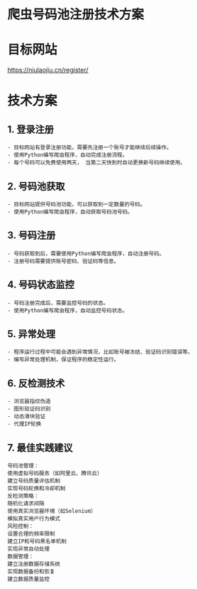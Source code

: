 


# 爬虫号码池注册技术方案

# 目标网站 
https://niulaojiu.cn/register/

# 技术方案
## 1. 登录注册
    - 目标网站有登录注册功能，需要先注册一个账号才能继续后续操作。
    - 使用Python编写爬虫程序，自动完成注册流程。
    - 每个号码可以免费使用两天， 当第二天快到时自动更换新号码继续使用。

## 2. 号码池获取
    - 目标网站提供号码池功能，可以获取到一定数量的号码。
    - 使用Python编写爬虫程序，自动获取号码池号码。

## 3. 号码注册
    - 号码获取到后，需要使用Python编写爬虫程序，自动注册号码。
    - 注册号码需要提供账号密码、验证码等信息。

## 4. 号码状态监控
    - 号码注册完成后，需要监控号码的状态。
    - 使用Python编写爬虫程序，自动监控号码状态。

## 5. 异常处理
    - 程序运行过程中可能会遇到异常情况，比如账号被冻结、验证码识别错误等。
    - 编写异常处理机制，保证程序的稳定性运行。

## 6. 反检测技术
    - 浏览器指纹伪造
    - 图形验证码识别
    - 动态滑块验证
    - 代理IP轮换


## 7. 最佳实践建议
    号码池管理：
    使用虚拟号码服务（如阿里云、腾讯云）
    建立号码质量评估机制
    实现号码轮换和冷却机制
    反检测策略：
    随机化请求间隔
    使用真实浏览器环境（如Selenium）
    模拟真实用户行为模式
    风险控制：
    设置合理的频率限制
    建立IP和号码黑名单机制
    实现异常自动处理
    数据管理：
    建立注册数据存储系统
    实现数据备份和恢复
    建立数据质量监控